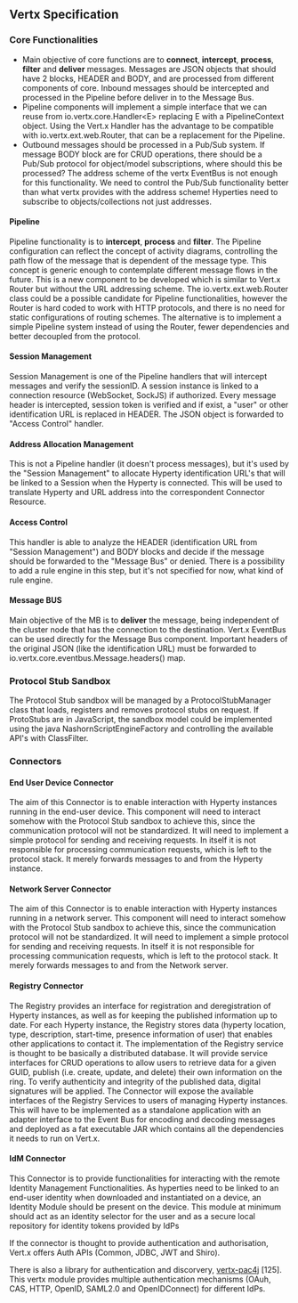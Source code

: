 Vertx Specification
-------------------

### Core Functionalities

-	Main objective of core functions are to **connect**, **intercept**, **process**, **filter** and **deliver** messages. Messages are JSON objects that should have 2 blocks, HEADER and BODY, and are processed from different components of core. Inbound messages should be intercepted and processed in the Pipeline before deliver in to the Message Bus.
-	Pipeline components will implement a simple interface that we can reuse from io.vertx.core.Handler\<E> replacing E with a PipelineContext object. Using the Vert.x Handler<E> has the advantage to be compatible with io.vertx.ext.web.Router, that can be a replacement for the Pipeline.
-	Outbound messages should be processed in a Pub/Sub system. If message BODY block are for CRUD operations, there should be a Pub/Sub protocol for object/model subscriptions, where should this be processed? The address scheme of the vertx EventBus is not enough for this functionality. We need to control the Pub/Sub functionality better than what vertx provides with the address scheme! Hyperties need to subscribe to objects/collections not just addresses.

#### Pipeline

Pipeline functionality is to **intercept**, **process** and **filter**. The Pipeline configuration can reflect the concept of activity diagrams, controlling the path flow of the message that is dependent of the message type. This concept is generic enough to contemplate different message flows in the future. This is a new component to be developed which is similar to Vert.x Router but without the URL addressing scheme. The io.vertx.ext.web.Router class could be a possible candidate for Pipeline functionalities, however the Router is hard coded to work with HTTP protocols, and there is no need for static configurations of routing schemes. The alternative is to implement a simple Pipeline system instead of using the Router, fewer dependencies and better decoupled from the protocol.

#### Session Management

Session Management is one of the Pipeline handlers that will intercept messages and verify the sessionID. A session instance is linked to a connection resource (WebSocket, SockJS) if authorized. Every message header is intercepted, session token is verified and if exist, a "user" or other identification URL is replaced in HEADER. The JSON object is forwarded to "Access Control" handler.

#### Address Allocation Management

This is not a Pipeline handler (it doesn't process messages), but it's used by the "Session Management" to allocate Hyperty identification URL's that will be linked to a Session when the Hyperty is connected. This will be used to translate Hyperty and URL address into the correspondent Connector Resource.

#### Access Control

This handler is able to analyze the HEADER (identification URL from "Session Management") and BODY blocks and decide if the message should be forwarded to the "Message Bus" or denied. There is a possibility to add a rule engine in this step, but it's not specified for now, what kind of rule engine.

#### Message BUS

Main objective of the MB is to **deliver** the message, being independent of the cluster node that has the connection to the destination. Vert.x EventBus can be used directly for the Message Bus component. Important headers of the original JSON (like the identification URL) must be forwarded to io.vertx.core.eventbus.Message.headers() map.

### Protocol Stub Sandbox

The Protocol Stub sandbox will be managed by a ProtocolStubManager class that loads, registers and removes protocol stubs on request. If ProtoStubs are in JavaScript, the sandbox model could be implemented using the java NashornScriptEngineFactory and controlling the available API's with ClassFilter.

### Connectors

#### End User Device Connector

The aim of this Connector is to enable interaction with Hyperty instances running in the end-user device. This component will need to interact somehow with the Protocol Stub sandbox to achieve this, since the communication protocol will not be standardized. It will need to implement a simple protocol for sending and receiving requests. In itself it is not responsible for processing communication requests, which is left to the protocol stack. It merely forwards messages to and from the Hyperty instance.

#### Network Server Connector

The aim of this Connector is to enable interaction with Hyperty instances running in a network server. This component will need to interact somehow with the Protocol Stub sandbox to achieve this, since the communication protocol will not be standardized. It will need to implement a simple protocol for sending and receiving requests. In itself it is not responsible for processing communication requests, which is left to the protocol stack. It merely forwards messages to and from the Network server.

#### Registry Connector

The Registry provides an interface for registration and deregistration of Hyperty instances, as well as for keeping the published information up to date. For each Hyperty instance, the Registry stores data (hyperty location, type, description, start-time, presence information of user) that enables other applications to contact it. The implementation of the Registry service is thought to be basically a distributed database. It will provide service interfaces for CRUD operations to allow users to retrieve data for a given GUID, publish (i.e. create, update, and delete) their own information on the ring. To verify authenticity and integrity of the published data, digital signatures will be applied. The Connector will expose the available interfaces of the Registry Services to users of managing Hyperty instances. This will have to be implemented as a standalone application with an adapter interface to the Event Bus for encoding and decoding messages and deployed as a fat executable JAR which contains all the dependencies it needs to run on Vert.x.

#### IdM Connector

This Connector is to provide functionalities for interacting with the remote Identity Management Functionalities. As hyperties need to be linked to an end-user identity when downloaded and instantiated on a device, an Identity Module should be present on the device. This module at minimum should act as an identity selector for the user and as a secure local repository for identity tokens provided by IdPs

If the connector is thought to provide authentication and authorisation, Vert.x offers Auth APIs (Common, JDBC, JWT and Shiro).

There is also a library for authentication and discorvery, [vertx-pac4j](https://github.com/pac4j/vertx-pac4j) [125]. This vertx module provides multiple authentication mechanisms (OAuh, CAS, HTTP, OpenID, SAML2.0 and OpenIDConnect) for different IdPs.
